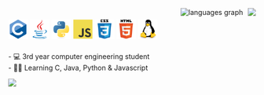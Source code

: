 <div align="right">
<img align="right" height="150" src="https://64.media.tumblr.com/74f5100f2299bc55f01d788c13ed7c4b/tumblr_nqtnre7Fj51uum06fo1_500.gif" style="margin-left:10px" />
<img align="right" src="https://github-readme-stats.vercel.app/api/top-langs?username=ivnmansi&locale=en&hide_title=false&layout=compact&card_width=320&langs_count=5&theme=rose_pine&hide_border=true&order=2" height="150" alt="languages graph" />  
</div>



###

<div align="left">
          <img src="https://raw.githubusercontent.com/devicons/devicon/master/icons/c/c-original.svg"alt="c" width="40" height="40"/>
          <img 
src="https://raw.githubusercontent.com/devicons/devicon/master/icons/java/java-original.svg"
 alt="java" width="40" height="40"/>
<img 
src="https://raw.githubusercontent.com/devicons/devicon/master/icons/python/python-original.svg"
 alt="python" width="40" height="40"/>
          <img 
src="https://raw.githubusercontent.com/devicons/devicon/master/icons/javascript/javascript-original.svg"
 alt="javascript" width="40" height="40"/>
<img 
src="https://raw.githubusercontent.com/devicons/devicon/master/icons/css3/css3-original-wordmark.svg"
 alt="css3" width="40" height="40"/>
  <img 
src="https://raw.githubusercontent.com/devicons/devicon/master/icons/html5/html5-original-wordmark.svg"
 alt="html5" width="40" height="40"/>
<img 
src="https://raw.githubusercontent.com/devicons/devicon/master/icons/linux/linux-original.svg"
 alt="linux" width="40" height="40"/>


</div>

###

<p align="left">- 💻 3rd year computer engineering student<br>- ✍🏻 Learning C, Java, Python & Javascript</p> 
<p><img src="https://img.shields.io/badge/Arch_Linux-1793D1?style=plastic&logo=arch-linux&logoColor=white"></p>

###


<br clear="both">


###

